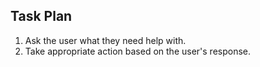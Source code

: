 ## Task Plan

1.  Ask the user what they need help with.
2.  Take appropriate action based on the user's response.
